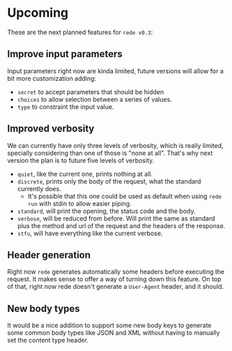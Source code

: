 # Upcoming

These are the next planned features for `rede v0.3`:

## Improve input parameters

Input parameters right now are kinda limited, future versions will
allow for a bit more customization adding:

- `secret` to accept parameters that should be hidden
- `choices` to allow selection between a series of values.
- `type` to constraint the input value.

## Improved verbosity

We can currently have only three levels of verbosity, which is really limited,
specially considering than one of those is "none at all". That's why next version
the plan is to future five levels of verbosity.

- `quiet`, like the current one, prints nothing at all.
- `discrete`, prints only the body of the request, what the standard currently does.
  - It's possible that this one could be used as default when using `rede run` with stdin
    to allow easier piping.
- `standard`, will print the opening, the status code and the body.
- `verbose`, will be reduced from before. Will print the same as standard plus the
  method and url of the request and the headers of the response.
- `stfu`, will have everything like the current verbose.

## Header generation

Right now `rede` generates automatically some headers before executing the
request. It makes sense to offer a way of turning down this feature.
On top of that, right now rede doesn't generate a `User-Agent` header, and it should.

## New body types

It would be a nice addition to support some new body keys to generate some
common body types like JSON and XML without having to manually set the content
type header.
